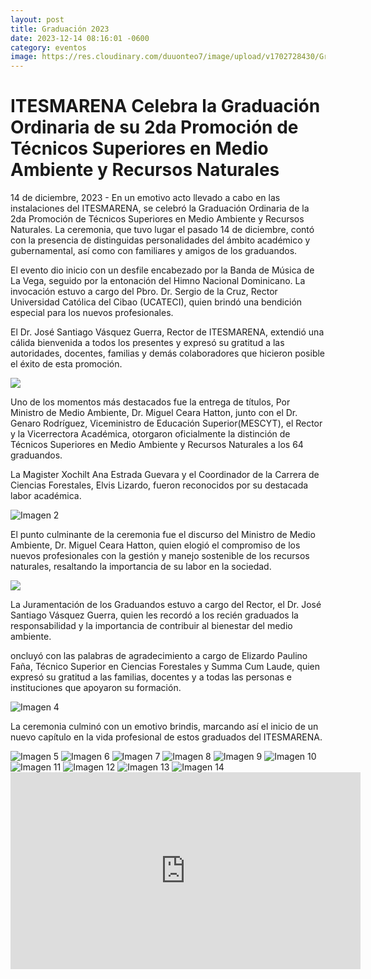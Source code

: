 ```yaml
---
layout: post
title: Graduación 2023
date: 2023-12-14 08:16:01 -0600
category: eventos
image: https://res.cloudinary.com/duuonteo7/image/upload/v1702728430/Graduacion%20ITESMARENA%202023/IMG-20231215-WA0014.jpg
---
```

<html lang="es">
<head>
    <meta charset="UTF-8">
    <meta name="viewport" content="width=device-width, initial-scale=1.0">
    <title>ITESMARENA Graduación 2023</title>
</head>
<body>
    <h1>ITESMARENA Celebra la Graduación Ordinaria de su 2da Promoción de Técnicos Superiores en Medio Ambiente y Recursos Naturales</h1>
    <p>14 de diciembre, 2023 - En un emotivo acto llevado a cabo en las instalaciones del ITESMARENA, se celebró la Graduación Ordinaria de la 2da Promoción de Técnicos Superiores en Medio Ambiente y Recursos Naturales. La ceremonia, que tuvo lugar el pasado 14 de diciembre, contó con la presencia de distinguidas personalidades del ámbito académico y gubernamental, así como con familiares y amigos de los graduandos.</p>
    <p>El evento dio inicio con un desfile encabezado por la Banda de Música de La Vega, seguido por la entonación del Himno Nacional Dominicano. La invocación estuvo a cargo del Pbro. Dr. Sergio de la Cruz, Rector Universidad Católica del Cibao (UCATECI), quien brindó una bendición especial para los nuevos profesionales.</p>
    <p>El Dr. José Santiago Vásquez Guerra, Rector de ITESMARENA, extendió una cálida bienvenida a todos los presentes y expresó su gratitud a las autoridades, docentes, familias y demás colaboradores que hicieron posible el éxito de esta promoción. </p>
    <img src="https://res.cloudinary.com/duuonteo7/image/upload/v1702728431/Graduacion%20ITESMARENA%202023/IMG-20231215-WA0015.jpg">
    <p>Uno de los momentos más destacados fue la entrega de títulos, Por Ministro de Medio Ambiente, Dr. Miguel Ceara Hatton, junto con el Dr. Genaro Rodríguez, Viceministro de Educación Superior(MESCYT), el Rector y la Vicerrectora Académica, otorgaron oficialmente la distinción de Técnicos Superiores en Medio Ambiente y Recursos Naturales a los 64 graduandos. </p>        
       <p> La Magister Xochilt Ana Estrada Guevara y el Coordinador de la Carrera de Ciencias Forestales, Elvis Lizardo, fueron reconocidos por su destacada labor académica.</p>
    <img src="https://res.cloudinary.com/duuonteo7/image/upload/v1702728450/Graduacion%20ITESMARENA%202023/IMG-20231215-WA0009.jpg" alt="Imagen 2">
    <p>El punto culminante de la ceremonia fue el discurso del Ministro de Medio Ambiente, Dr. Miguel Ceara Hatton, quien elogió el compromiso de los nuevos profesionales con la gestión y manejo sostenible de los recursos naturales, resaltando la importancia de su labor en la sociedad.</p>
      <img src="https://res.cloudinary.com/duuonteo7/image/upload/v1702728430/Graduacion%20ITESMARENA%202023/IMG-20231215-WA0013.jpg">
   <p>La Juramentación de los Graduandos estuvo a cargo del Rector, el Dr. José Santiago Vásquez Guerra, quien les recordó a los recién graduados la responsabilidad y la importancia de contribuir al bienestar del medio ambiente.</p>
oncluyó con las palabras de agradecimiento a cargo de Elizardo Paulino Faña, Técnico Superior en Ciencias Forestales y Summa Cum Laude, quien expresó su gratitud a las familias, docentes y a todas las personas e instituciones que apoyaron su formación.</p>
    <img src="https://res.cloudinary.com/duuonteo7/image/upload/v1702728443/Graduacion%20ITESMARENA%202023/IMG-20231215-WA0030.jpg" alt="Imagen 4">
    <p>La ceremonia culminó con un emotivo brindis, marcando así el inicio de un nuevo capítulo en la vida profesional de estos graduados del ITESMARENA.</p>
</body>
  <img src="https://res.cloudinary.com/duuonteo7/image/upload/v1702728429/Graduacion%20ITESMARENA%202023/IMG-20231215-WA0011.jpg" alt="Imagen 5">
    <img src="https://res.cloudinary.com/duuonteo7/image/upload/v1702728442/Graduacion%20ITESMARENA%202023/IMG-20231215-WA0029.jpg" alt="Imagen 6">
    <img src="https://res.cloudinary.com/duuonteo7/image/upload/v1702728444/Graduacion%20ITESMARENA%202023/IMG-20231215-WA0003.jpg" alt="Imagen 7">
    <img src="https://res.cloudinary.com/duuonteo7/image/upload/v1702728445/Graduacion%20ITESMARENA%202023/IMG-20231215-WA0004.jpg" alt="Imagen 8">
    <img src="https://res.cloudinary.com/duuonteo7/image/upload/v1702728447/Graduacion%20ITESMARENA%202023/IMG-20231215-WA0006.jpg" alt="Imagen 9">
    <img src="https://res.cloudinary.com/duuonteo7/image/upload/v1702728450/Graduacion%20ITESMARENA%202023/IMG-20231215-WA0008.jpg" alt="Imagen 10">
      <img src="" alt="Imagen 11">
          <img src="https://res.cloudinary.com/duuonteo7/image/upload/v1703010392/Graduacion%20ITESMARENA%202023/2/Imagen_de_WhatsApp_2023-12-19_a_las_12.23.03_fbbc66e7.jpg" alt="Imagen 12">
          <img src="https://res.cloudinary.com/duuonteo7/image/upload/v1703010392/Graduacion%20ITESMARENA%202023/2/Imagen_de_WhatsApp_2023-12-19_a_las_12.23.09_a9fa04a8.jpg" alt="Imagen 13">
          <img src="https://res.cloudinary.com/duuonteo7/image/upload/v1703010392/Graduacion%20ITESMARENA%202023/2/Imagen_de_WhatsApp_2023-12-19_a_las_12.25.03_1ea8eb8f.jpg" alt="Imagen 14">
 <iframe width="560" height="315" src="https://youtu.be/F5vfSlutGz4?si=P8qUDImpgwBgQVWE" frameborder="0" allowfullscreen></iframe>
</html>

